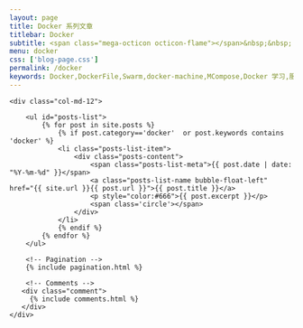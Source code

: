 ```yaml
---
layout: page
title: Docker 系列文章
titlebar: Docker
subtitle: <span class="mega-octicon octicon-flame"></span>&nbsp;&nbsp; 相信付出的力量
menu: docker
css: ['blog-page.css']
permalink: /docker
keywords: Docker,DockerFile,Swarm,docker-machine,MCompose,Docker 学习,服务编排
---
```


<div class="row">

    <div class="col-md-12">

        <ul id="posts-list">
            {% for post in site.posts %}
                {% if post.category=='docker'  or post.keywords contains 'docker' %}
                <li class="posts-list-item">
                    <div class="posts-content">
                        <span class="posts-list-meta">{{ post.date | date: "%Y-%m-%d" }}</span>
                        <a class="posts-list-name bubble-float-left" href="{{ site.url }}{{ post.url }}">{{ post.title }}</a>
                        <p style="color:#666">{{ post.excerpt }}</p>
                        <span class='circle'></span>
                    </div>
                </li>
                {% endif %}
            {% endfor %}
        </ul> 

        <!-- Pagination -->
        {% include pagination.html %}

        <!-- Comments -->
       <div class="comment">
         {% include comments.html %}
       </div>
    </div>

</div>
<script>
    $(document).ready(function(){

        // Enable bootstrap tooltip
        $("body").tooltip({ selector: '[data-toggle=tooltip]' });

    });
</script>